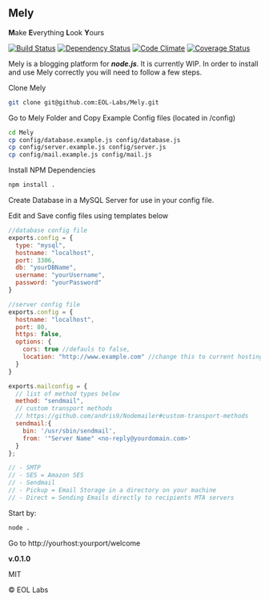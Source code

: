 ## Mely ##
<b>M</b>ake <b>E</b>verything <b>L</b>ook <b>Y</b>ours

[![Build Status](https://travis-ci.org/EOL-Labs/mely.svg?branch=master)](https://travis-ci.org/EOL-Labs/mely)
[![Dependency Status](https://david-dm.org/eol-labs/mely.png?theme=shields.io)](https://david-dm.org/eol-labs/mely)
[![Code Climate](https://codeclimate.com/github/EOL-Labs/mely.png)](https://codeclimate.com/github/EOL-Labs/mely)
[![Coverage Status](https://coveralls.io/repos/EOL-Labs/mely/badge.png)](https://coveralls.io/r/EOL-Labs/mely)

Mely is a blogging platform for ***node.js***. It is currently WIP. In order to install and use Mely correctly you will need to follow a few steps.

Clone Mely
```bash
git clone git@github.com:EOL-Labs/Mely.git
```

Go to Mely Folder and Copy Example Config files (located in /config)
```bash
cd Mely
cp config/database.example.js config/database.js
cp config/server.example.js config/server.js
cp config/mail.example.js config/mail.js
```

Install NPM Dependencies
```bash
npm install .
```

Create Database in a MySQL Server for use in your config file.

Edit and Save config files using templates below
```javascript
//database config file
exports.config = {
  type: "mysql",
  hostname: "localhost",
  port: 3306,
  db: "yourDBName",
  username: "yourUsername",
  password: "yourPassword"
}
```

```javascript
//server config file
exports.config = {
  hostname: "localhost",
  port: 80,
  https: false,
  options: {
    cors: true //defauls to false,
    location: "http://www.example.com" //change this to current hosting address if not using localhost if not comment out line
  }
}
```

```javascript
exports.mailconfig = {
  // list of method types below
  method: "sendmail",
  // custom transport methods
  // https://github.com/andris9/Nodemailer#custom-transport-methods
  sendmail:{
    bin: '/usr/sbin/sendmail',
    from: '"Server Name" <no-reply@yourdomain.com>'
  }
};

// - SMTP
// - SES = Amazon SES
// - Sendmail
// - Pickup = Email Storage in a directory on your machine
// - Direct = Sending Emails directly to recipients MTA servers
```

Start by:
```bash
node .
```

Go to http://yourhost:yourport/welcome

**v.0.1.0**

MIT

&copy; EOL Labs
